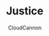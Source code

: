 ---
title: Justice
github: https://github.com/CloudCannon/justice-jekyll-template
demo: https://grey-grouse.cloudvent.net/
author: CloudCannon
ssg:
  - Jekyll
cms:
  - No Cms
---